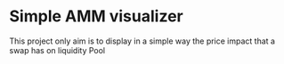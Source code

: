 # Simple AMM visualizer

This project only aim is to display in a simple way the price impact that a swap has on liquidity Pool